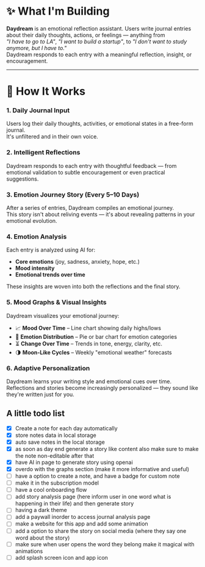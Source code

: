 # ✨ What I'm Building

**Daydream** is an emotional reflection assistant. Users write journal entries about their daily thoughts, actions, or feelings — anything from  
_"I have to go to LA"_, _"I want to build a startup"_, to _"I don't want to study anymore, but I have to."_  
Daydream responds to each entry with a meaningful reflection, insight, or encouragement.

---

# 📝 How It Works

### 1. Daily Journal Input

Users log their daily thoughts, activities, or emotional states in a free-form journal.  
It's unfiltered and in their own voice.

### 2. Intelligent Reflections

Daydream responds to each entry with thoughtful feedback — from emotional validation to subtle encouragement or even practical suggestions.

### 3. Emotion Journey Story (Every 5–10 Days)

After a series of entries, Daydream compiles an emotional journey.  
This story isn't about reliving events — it's about revealing patterns in your emotional evolution.

### 4. Emotion Analysis

Each entry is analyzed using AI for:

- **Core emotions** (joy, sadness, anxiety, hope, etc.)
- **Mood intensity**
- **Emotional trends over time**

These insights are woven into both the reflections and the final story.

### 5. Mood Graphs & Visual Insights

Daydream visualizes your emotional journey:

- 📈 **Mood Over Time** – Line chart showing daily highs/lows
- 🎨 **Emotion Distribution** – Pie or bar chart for emotion categories
- ⏳ **Change Over Time** – Trends in tone, energy, clarity, etc.
- 🌗 **Moon-Like Cycles** – Weekly "emotional weather" forecasts

### 6. Adaptive Personalization

Daydream learns your writing style and emotional cues over time.  
Reflections and stories become increasingly personalized — they sound like they're written just for you.

## A little todo list

- [x] Create a note for each day automatically
- [x] store notes data in local storage
- [x] auto save notes in the local storage
- [x] as soon as day end generate a story like content also make sure to make the note non-editable after that
- [x] have AI in page to generate story using openai
- [x] overdo with the graphs section (make it more informative and useful)
- [ ] have a option to create a note, and have a badge for custom note
- [ ] make it in the subscription model
- [ ] have a cool onboarding flow
- [ ] add story analysis page (here inform user in one word what is happening in their life) and then generate story
- [ ] having a dark theme
- [ ] add a paywall inorder to access journal analysis page
- [ ] make a website for this app and add some animation
- [ ] add a option to share the story on social media (where they say one word about the story)
- [ ] make sure when user opens the word they belong make it magical with animations
- [ ] add splash screen icon and app icon

